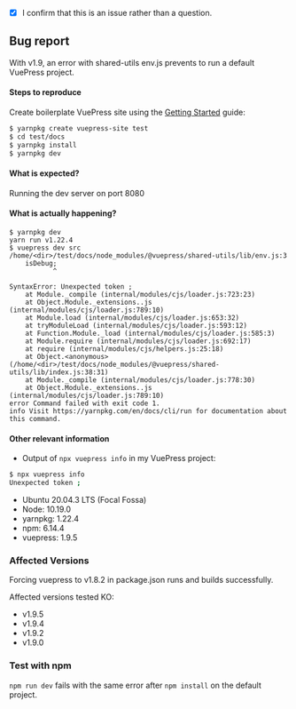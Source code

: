 <!-- Please don't delete this template or we'll close your issue -->
<!-- Before creating an issue please make sure you are using the latest version of VuePress. -->

<!-- Please confirm you will submit an issue. -->
<!-- Issues which contain questions or support requests will be closed. -->
<!-- (Update "[ ]" to "[x]" to check a box) -->

- [x] I confirm that this is an issue rather than a question.

<!-- Please ask questions via following several ways. -->
<!-- https://vue-land.js.org/ -->
<!-- https://forum.vuejs.org/ -->
<!-- https://stackoverflow.com/questions/ask?tags=vuepress -->

## Bug report

With v1.9, an error with shared-utils env.js prevents to run a default VuePress project.

#### Steps to reproduce

<!-- If you are reporting a bug that can ONLY be reproduced on your repository, PLEASE provide this repo link. That takes guessing work out of the way and saves us time. -->

<!-- If your repo isn't public, you can use `codesandbox` or `yarn create vuepress` to create a minimal reproduction -->

Create boilerplate VuePress site using the [Getting Started](https://vuepress.vuejs.org/guide/getting-started.html) guide:

```bash
$ yarnpkg create vuepress-site test
$ cd test/docs
$ yarnpkg install
$ yarnpkg dev
```
#### What is expected?

Running the dev server on port 8080

#### What is actually happening?

```
$ yarnpkg dev
yarn run v1.22.4
$ vuepress dev src
/home/<dir>/test/docs/node_modules/@vuepress/shared-utils/lib/env.js:3
    isDebug;
           ^

SyntaxError: Unexpected token ;
    at Module._compile (internal/modules/cjs/loader.js:723:23)
    at Object.Module._extensions..js (internal/modules/cjs/loader.js:789:10)
    at Module.load (internal/modules/cjs/loader.js:653:32)
    at tryModuleLoad (internal/modules/cjs/loader.js:593:12)
    at Function.Module._load (internal/modules/cjs/loader.js:585:3)
    at Module.require (internal/modules/cjs/loader.js:692:17)
    at require (internal/modules/cjs/helpers.js:25:18)
    at Object.<anonymous> (/home/<dir>/test/docs/node_modules/@vuepress/shared-utils/lib/index.js:38:31)
    at Module._compile (internal/modules/cjs/loader.js:778:30)
    at Object.Module._extensions..js (internal/modules/cjs/loader.js:789:10)
error Command failed with exit code 1.
info Visit https://yarnpkg.com/en/docs/cli/run for documentation about this command.
```

#### Other relevant information

- Output of `npx vuepress info` in my VuePress project:

```bash
$ npx vuepress info
Unexpected token ;
```

- Ubuntu 20.04.3 LTS (Focal Fossa)
- Node: 10.19.0
- yarnpkg: 1.22.4
- npm: 6.14.4
- vuepress: 1.9.5

### Affected Versions

Forcing vuepress to v1.8.2 in package.json runs and builds successfully.

Affected versions tested KO:

- v1.9.5
- v1.9.4
- v1.9.2
- v1.9.0

### Test with npm

`npm run dev` fails with the same error after `npm install` on the default project.
